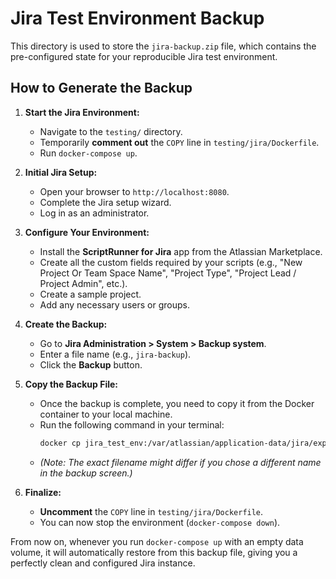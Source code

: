 # Jira Test Environment Backup

This directory is used to store the `jira-backup.zip` file, which contains the pre-configured state for your reproducible Jira test environment.

## How to Generate the Backup

1.  **Start the Jira Environment:**
    *   Navigate to the `testing/` directory.
    *   Temporarily **comment out** the `COPY` line in `testing/jira/Dockerfile`.
    *   Run `docker-compose up`.

2.  **Initial Jira Setup:**
    *   Open your browser to `http://localhost:8080`.
    *   Complete the Jira setup wizard.
    *   Log in as an administrator.

3.  **Configure Your Environment:**
    *   Install the **ScriptRunner for Jira** app from the Atlassian Marketplace.
    *   Create all the custom fields required by your scripts (e.g., "New Project Or Team Space Name", "Project Type", "Project Lead / Project Admin", etc.).
    *   Create a sample project.
    *   Add any necessary users or groups.

4.  **Create the Backup:**
    *   Go to **Jira Administration > System > Backup system**.
    *   Enter a file name (e.g., `jira-backup`).
    *   Click the **Backup** button.

5.  **Copy the Backup File:**
    *   Once the backup is complete, you need to copy it from the Docker container to your local machine.
    *   Run the following command in your terminal:
        ```sh
        docker cp jira_test_env:/var/atlassian/application-data/jira/export/jira-backup.zip ./testing/jira/import/
        ```
    *   *(Note: The exact filename might differ if you chose a different name in the backup screen.)*

6.  **Finalize:**
    *   **Uncomment** the `COPY` line in `testing/jira/Dockerfile`.
    *   You can now stop the environment (`docker-compose down`).

From now on, whenever you run `docker-compose up` with an empty data volume, it will automatically restore from this backup file, giving you a perfectly clean and configured Jira instance. 